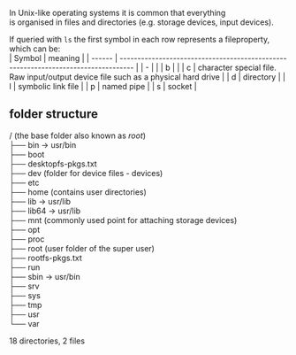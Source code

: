 In Unix-like operating systems it is common that everything  
is organised in files and directories (e.g. storage devices, input devices).

If queried with `ls` the first symbol in each row represents a fileproperty, which can be:  
| Symbol | meaning                                                                            |
| ------ | ---------------------------------------------------------------------------------- |
| \-     |                                                                                    |
| b      |                                                                                    |
| c      | character special file. Raw input/output device file such as a physical hard drive |
| d      | directory                                                                          |
| l      | symbolic link file                                                                 |
| p      | named pipe                                                                         |
| s      | socket                                                                             |

## folder structure
/ (the base folder also known as _root_)  
├── bin -> usr/bin  
├── boot  
├── desktopfs-pkgs.txt  
├── dev (folder for device files - devices)  
├── etc  
├── home (contains user directories)  
├── lib -> usr/lib  
├── lib64 -> usr/lib  
├── mnt (commonly used point for attaching storage devices)  
├── opt   
├── proc  
├── root (user folder of the super user)  
├── rootfs-pkgs.txt  
├── run  
├── sbin -> usr/bin  
├── srv  
├── sys  
├── tmp  
├── usr  
└── var  

18 directories, 2 files

